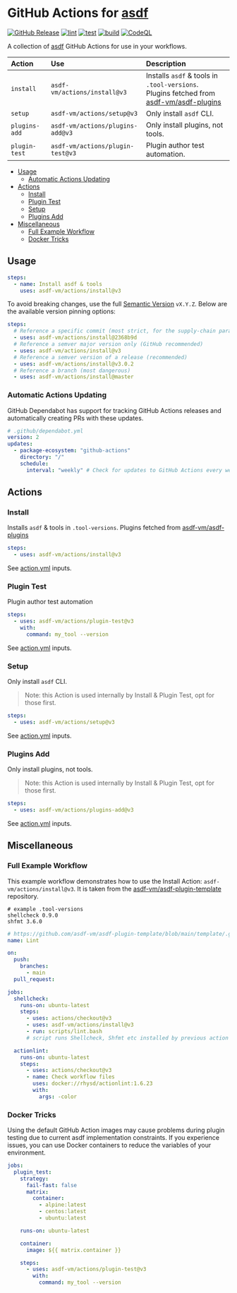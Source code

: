 # GitHub Actions for [asdf](https://github.com/asdf-vm/asdf)

[![GitHub Release](https://img.shields.io/github/release/asdf-vm/actions.svg?color=green)](https://github.com/asdf-vm/actions/releases)
[![lint](https://github.com/asdf-vm/actions/workflows/lint/badge.svg?branch=master)](https://github.com/asdf-vm/actions/actions)
[![test](https://github.com/asdf-vm/actions/workflows/test/badge.svg?branch=master)](https://github.com/asdf-vm/actions/actions)
[![build](https://github.com/asdf-vm/actions/workflows/build/badge.svg?branch=master)](https://github.com/asdf-vm/actions/actions)
[![CodeQL](https://github.com/asdf-vm/actions/workflows/CodeQL/badge.svg?branch=master)](https://github.com/asdf-vm/actions/actions)

A collection of [asdf](https://github.com/asdf-vm/asdf) GitHub Actions for use in your
workflows.

| Action        | Use                              | Description                                                                                                                          |
| :------------ | :------------------------------- | :----------------------------------------------------------------------------------------------------------------------------------- |
| `install`     | `asdf-vm/actions/install@v3`     | Installs `asdf` & tools in `.tool-versions`.<br>Plugins fetched from [asdf-vm/asdf-plugins](https://github.com/asdf-vm/asdf-plugins) |
| `setup`       | `asdf-vm/actions/setup@v3`       | Only install `asdf` CLI.                                                                                                             |
| `plugins-add` | `asdf-vm/actions/plugins-add@v3` | Only install plugins, not tools.                                                                                                     |
| `plugin-test` | `asdf-vm/actions/plugin-test@v3` | Plugin author test automation.                                                                                                       |

<!-- TOC -->
* [Usage](#usage)
  * [Automatic Actions Updating](#automatic-actions-updating)
* [Actions](#actions)
  * [Install](#install)
  * [Plugin Test](#plugin-test)
  * [Setup](#setup)
  * [Plugins Add](#plugins-add)
* [Miscellaneous](#miscellaneous)
  * [Full Example Workflow](#full-example-workflow)
  * [Docker Tricks](#docker-tricks)
<!-- TOC -->

## Usage

```yaml
steps:
  - name: Install asdf & tools
    uses: asdf-vm/actions/install@v3
```

To avoid breaking changes, use the full [Semantic Version](https://semver.org/)
`vX.Y.Z`. Below are the available version pinning options:

```yaml
steps:
  # Reference a specific commit (most strict, for the supply-chain paranoid)
  - uses: asdf-vm/actions/install@2368b9d
  # Reference a semver major version only (GitHub recommended)
  - uses: asdf-vm/actions/install@v3
  # Reference a semver version of a release (recommended)
  - uses: asdf-vm/actions/install@v3.0.2
  # Reference a branch (most dangerous)
  - uses: asdf-vm/actions/install@master
```

### Automatic Actions Updating

GitHub Dependabot has support for tracking GitHub Actions releases and
automatically creating PRs with these updates.

```yaml
# .github/dependabot.yml
version: 2
updates:
  - package-ecosystem: "github-actions"
    directory: "/"
    schedule:
      interval: "weekly" # Check for updates to GitHub Actions every week
```

## Actions

### Install

Installs `asdf` & tools in `.tool-versions`. Plugins fetched from
[asdf-vm/asdf-plugins](https://github.com/asdf-vm/asdf-plugins)

```yaml
steps:
  - uses: asdf-vm/actions/install@v3
```

<!-- TODO(jthegedus): capture action.yml options in a markdown table here. Show usage examples for each option. -->

See [action.yml](install/action.yml) inputs.

### Plugin Test

Plugin author test automation

```yaml
steps:
  - uses: asdf-vm/actions/plugin-test@v3
    with:
      command: my_tool --version
```

<!-- TODO(jthegedus): capture action.yml options in a markdown table here. Show usage examples for each option. -->

See [action.yml](plugin-test/action.yml) inputs.

### Setup

Only install `asdf` CLI.

> Note: this Action is used internally by Install & Plugin Test, opt for those
> first.

```yaml
steps:
  - uses: asdf-vm/actions/setup@v3
```

<!-- TODO(jthegedus): capture action.yml options in a markdown table here. Show usage examples for each option. -->

See [action.yml](setup/action.yml) inputs.

### Plugins Add

Only install plugins, not tools.

> Note: this Action is used internally by Install & Plugin Test, opt for those
> first.

```yaml
steps:
  - uses: asdf-vm/actions/plugins-add@v3
```

<!-- TODO(jthegedus): capture action.yml options in a markdown table here. Show usage examples for each option. -->

See [action.yml](plugins-add/action.yml) inputs.

## Miscellaneous

### Full Example Workflow

This example workflow demonstrates how to use the Install Action:
`asdf-vm/actions/install@v3`. It is taken from the
[asdf-vm/asdf-plugin-template](https://github.com/asdf-vm/asdf-plugin-template)
repository.

```shell
# example .tool-versions
shellcheck 0.9.0
shfmt 3.6.0
```

```yaml
# https://github.com/asdf-vm/asdf-plugin-template/blob/main/template/.github/workflows/lint.yml
name: Lint

on:
  push:
    branches:
      - main
  pull_request:

jobs:
  shellcheck:
    runs-on: ubuntu-latest
    steps:
      - uses: actions/checkout@v3
      - uses: asdf-vm/actions/install@v3
      - run: scripts/lint.bash
      # script runs Shellcheck, Shfmt etc installed by previous action

  actionlint:
    runs-on: ubuntu-latest
    steps:
      - uses: actions/checkout@v3
      - name: Check workflow files
        uses: docker://rhysd/actionlint:1.6.23
        with:
          args: -color
```

### Docker Tricks

Using the default GitHub Action images may cause problems during plugin testing
due to current asdf implementation constraints. If you experience issues, you
can use Docker containers to reduce the variables of your environment.

```yaml
jobs:
  plugin_test:
    strategy:
      fail-fast: false
      matrix:
        container:
          - alpine:latest
          - centos:latest
          - ubuntu:latest

    runs-on: ubuntu-latest

    container:
      image: ${{ matrix.container }}

    steps:
      - uses: asdf-vm/actions/plugin-test@v3
        with:
          command: my_tool --version
```
